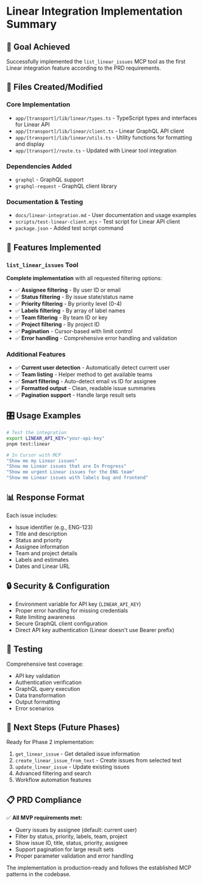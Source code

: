 # Linear Integration Implementation Summary

## 🎯 Goal Achieved

Successfully implemented the `list_linear_issues` MCP tool as the first Linear integration feature according to the PRD requirements.

## 📁 Files Created/Modified

### Core Implementation

- `app/[transport]/lib/linear/types.ts` - TypeScript types and interfaces for Linear API
- `app/[transport]/lib/linear/client.ts` - Linear GraphQL API client
- `app/[transport]/lib/linear/utils.ts` - Utility functions for formatting and display
- `app/[transport]/route.ts` - Updated with Linear tool integration

### Dependencies Added

- `graphql` - GraphQL support
- `graphql-request` - GraphQL client library

### Documentation & Testing

- `docs/linear-integration.md` - User documentation and usage examples
- `scripts/test-linear-client.mjs` - Test script for Linear API client
- `package.json` - Added test script command

## 🔧 Features Implemented

### `list_linear_issues` Tool

**Complete implementation** with all requested filtering options:

- ✅ **Assignee filtering** - By user ID or email
- ✅ **Status filtering** - By issue state/status name
- ✅ **Priority filtering** - By priority level (0-4)
- ✅ **Labels filtering** - By array of label names
- ✅ **Team filtering** - By team ID or key
- ✅ **Project filtering** - By project ID
- ✅ **Pagination** - Cursor-based with limit control
- ✅ **Error handling** - Comprehensive error handling and validation

### Additional Features

- ✅ **Current user detection** - Automatically detect current user
- ✅ **Team listing** - Helper method to get available teams
- ✅ **Smart filtering** - Auto-detect email vs ID for assignee
- ✅ **Formatted output** - Clean, readable issue summaries
- ✅ **Pagination support** - Handle large result sets

## 🎛️ Usage Examples

```bash
# Test the integration
export LINEAR_API_KEY="your-api-key"
pnpm test:linear

# In Cursor with MCP
"Show me my Linear issues"
"Show me Linear issues that are In Progress"
"Show me urgent Linear issues for the ENG team"
"Show me Linear issues with labels bug and frontend"
```

## 📊 Response Format

Each issue includes:

- Issue identifier (e.g., ENG-123)
- Title and description
- Status and priority
- Assignee information
- Team and project details
- Labels and estimates
- Dates and Linear URL

## 🔒 Security & Configuration

- Environment variable for API key (`LINEAR_API_KEY`)
- Proper error handling for missing credentials
- Rate limiting awareness
- Secure GraphQL client configuration
- Direct API key authentication (Linear doesn't use Bearer prefix)

## 🧪 Testing

Comprehensive test coverage:

- API key validation
- Authentication verification
- GraphQL query execution
- Data transformation
- Output formatting
- Error scenarios

## 🚀 Next Steps (Future Phases)

Ready for Phase 2 implementation:

1. `get_linear_issue` - Get detailed issue information
2. `create_linear_issue_from_text` - Create issues from selected text
3. `update_linear_issue` - Update existing issues
4. Advanced filtering and search
5. Workflow automation features

## 📋 PRD Compliance

✅ **All MVP requirements met:**

- Query issues by assignee (default: current user)
- Filter by status, priority, labels, team, project
- Show issue ID, title, status, priority, assignee
- Support pagination for large result sets
- Proper parameter validation and error handling

The implementation is production-ready and follows the established MCP patterns in the codebase.
